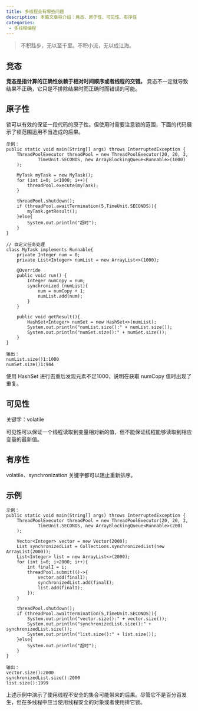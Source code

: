```yaml
---
title: 多线程会有哪些问题
description: 本篇文章将介绍：竟态、原子性、可见性、有序性
categories:
 - 多线程编程
---
```


> 不积跬步，无以至千里。不积小流，无以成江海。

## 竞态

**竞态是指计算的正确性依赖于相对时间顺序或者线程的交错。** 竞态不一定就导致结果不正确，它只是不排除结果时而正确时而错误的可能。

## 原子性
锁可以有效的保证一段代码的原子性。但使用时需要注意锁的范围，下面的代码展示了锁范围运用不当造成的后果。
```
示例：
public static void main(String[] args) throws InterruptedException {
    ThreadPoolExecutor threadPool = new ThreadPoolExecutor(20, 20, 3,
            TimeUnit.SECONDS, new ArrayBlockingQueue<Runnable>(1000)
    );

    MyTask myTask = new MyTask();
    for (int i=0; i<1000; i++){
        threadPool.execute(myTask);
    }

    threadPool.shutdown();
    if (threadPool.awaitTermination(5,TimeUnit.SECONDS)){
        myTask.getResult();
    }else{
        System.out.println("超时");
    }
}

// 自定义任务处理
class MyTask implements Runnable{
    private Integer num = 0;
    private List<Integer> numList = new ArrayList<>(1000);

    @Override
    public void run() {
        Integer numCopy = num;
        synchronized (numList){
            num = numCopy + 1;
            numList.add(num);
        }
    }

    public void getResult(){
        HashSet<Integer> numSet = new HashSet<>(numList);
        System.out.println("numList.size():" + numList.size());
        System.out.println("numSet.size():" + numSet.size());
    }
}

输出：
numList.size()1:1000
numSet.size()1:944
```

使用 HashSet 进行去重后发现元素不足1000，说明在获取 numCopy 值时出现了重复。

## 可见性

关键字：volatile

可见性可以保证一个线程读取到变量相对新的值，但不能保证线程能够读取到相应变量的最新值。

## 有序性

volatile、synchronization 关键字都可以阻止重新排序。

## 示例

```
示例：
public static void main(String[] args) throws InterruptedException {
    ThreadPoolExecutor threadPool = new ThreadPoolExecutor(20, 20, 3,
            TimeUnit.SECONDS, new ArrayBlockingQueue<Runnable>(200)
    );

    Vector<Integer> vector = new Vector(2000);
    List synchronizedList = Collections.synchronizedList(new ArrayList(2000));
    List<Integer> list = new ArrayList<>(2000);
    for (int i=0; i<2000; i++){
        int finalI = i;
        threadPool.submit(()->{
            vector.add(finalI);
            synchronizedList.add(finalI);
            list.add(finalI);
        });
    }

    threadPool.shutdown();
    if (threadPool.awaitTermination(5,TimeUnit.SECONDS)){
        System.out.println("vector.size():" + vector.size());
        System.out.println("synchronizedList.size():" + synchronizedList.size());
        System.out.println("list.size():" + list.size());
    }else{
        System.out.println("超时");
    }
}
    
输出：
vector.size():2000
synchronizedList.size():2000
list.size():1999
```

上述示例中演示了使用线程不安全的集合可能带来的后果。尽管它不是百分百发生，但在多线程中应当使用线程安全的对象或者使用排它锁。
